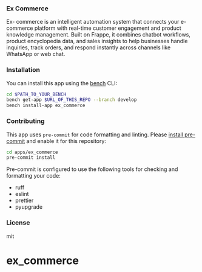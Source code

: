 ### Ex Commerce

 Ex- commerce is an intelligent automation system that connects your e-commerce platform with real-time customer engagement and product knowledge management. Built on Frappe, it combines chatbot workflows, product encyclopedia data, and sales insights to help businesses handle inquiries, track orders, and respond instantly across channels like WhatsApp or web chat.

### Installation

You can install this app using the [bench](https://github.com/frappe/bench) CLI:

```bash
cd $PATH_TO_YOUR_BENCH
bench get-app $URL_OF_THIS_REPO --branch develop
bench install-app ex_commerce
```

### Contributing

This app uses `pre-commit` for code formatting and linting. Please [install pre-commit](https://pre-commit.com/#installation) and enable it for this repository:

```bash
cd apps/ex_commerce
pre-commit install
```

Pre-commit is configured to use the following tools for checking and formatting your code:

- ruff
- eslint
- prettier
- pyupgrade

### License

mit
# ex_commerce
